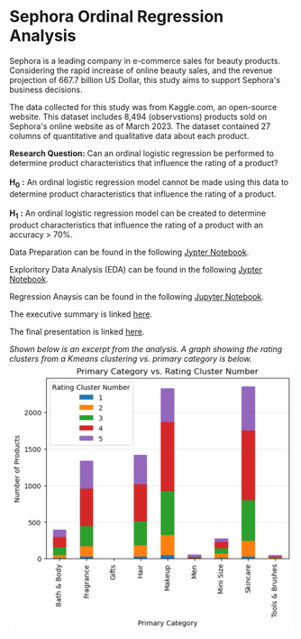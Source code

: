 # Sephora Ordinal Regression Analysis

Sephora is a leading company in e-commerce sales for beauty products. Considering the rapid increase of online beauty sales, and the revenue projection of 667.7 billion US Dollar, this study aims to support Sephora's business decisions. 

The data collected for this study was from Kaggle.com, an open-source website. This dataset includes 8,494 (observstions) products sold on Sephora's online website as of March 2023. The dataset contained 27 columns of quantitative and qualitative data about each product. 

**Research Question:** Can an ordinal logistic regression be performed to determine product characteristics that influence the rating of a product?
<br> 
<br>
**H<sub>0** **:** An ordinal logistic regression model cannot be made using this data to determine product characteristics that influence the rating of a product. 
<br>
<br>
**H<sub>1** **:** An ordinal logistic regression model can be created to determine product characteristics that influence the rating of a product with an accuracy > 70%. 

Data Preparation can be found in the following [Jypter Notebook](Notebooks/data_prep.ipynb). 

Exploritory Data Analysis (EDA) can be found in the following [Jypter Notebook](Notebooks/EDA.ipynb).

Regression Anaysis can be found in the following [Jupyter Notebook](Notebooks/ordinal.ipynb).  

The executive summary is linked [here](Executive_Summary.pdf).

The final presentation is linked [here](Presentation1.pdf). 

*Shown below is an excerpt from the analysis. A graph showing the rating clusters from a Kmeans clustering vs. primary category is below.*
![](figures/primary.svg)
